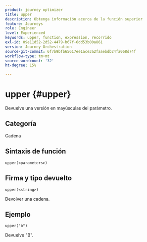 ```yaml
---
product: journey optimizer
title: upper
description: Obtenga información acerca de la función superior
feature: Journeys
role: Engineer
level: Experienced
keywords: upper, function, expression, recorrido
exl-id: 09e11d52-2d52-4479-b67f-6dd53b00a861
version: Journey Orchestration
source-git-commit: 6f7b9bfb65617ee1ace3a2faaebdb24fa068d74f
workflow-type: tm+mt
source-wordcount: '32'
ht-degree: 15%

---
```


# upper {#upper}

Devuelve una versión en mayúsculas del parámetro.

## Categoría

Cadena

## Sintaxis de función

`upper(<parameters>)`

## Firma y tipo devuelto

`upper(<string>)`

Devolver una cadena.

## Ejemplo

`upper("b")`

Devuelve &quot;B&quot;.
